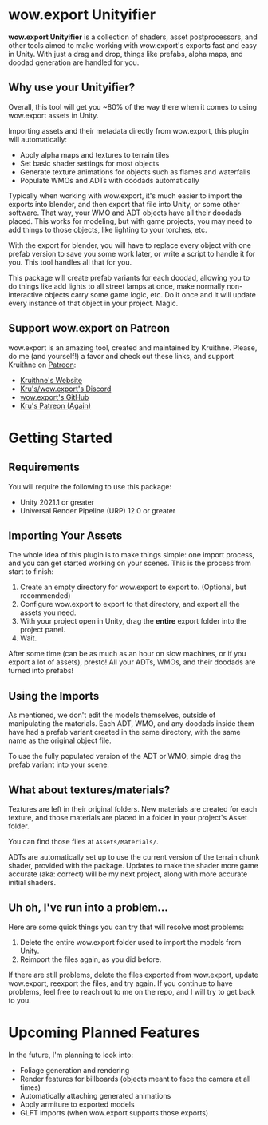 # wow.export Unityifier

**wow.export Unityifier** is a collection of shaders, asset postprocessors, and other tools aimed to make working with wow.export's exports fast and easy in Unity. With just a drag and drop, things like prefabs, alpha maps, and doodad generation are handled for you.


## Why use your Unityifier?

Overall, this tool will get you \~80% of the way there when it comes to using wow.export assets in Unity.

Importing assets and their metadata directly from wow.export, this plugin will automatically:
 - Apply alpha maps and textures to terrain tiles
 - Set basic shader settings for most objects
 - Generate texture animations for objects such as flames and waterfalls
 - Populate WMOs and ADTs with doodads automatically

Typically when working with wow.export, it's much easier to import the exports into blender, and then export that file into Unity, or some other software. That way, your WMO and ADT objects have all their doodads placed. This works for modeling, but with game projects, you may need to add things to those objects, like lighting to your torches, etc.

With the export for blender, you will have to replace every object with one prefab version to save you some work later, or write a script to handle it for you. This tool handles all that for you.

This package will create prefab variants for each doodad, allowing you to do things like add lights to all street lamps at once, make normally non-interactive objects carry some game logic, etc. Do it once and it will update every instance of that object in your project. Magic.

## Support wow.export on Patreon
wow.export is an amazing tool, created and maintained by Kruithne. Please, do me (and yourself!) a favor and check out these links, and support Kruithne on [Patreon](https://www.patreon.com/kruithne):

 - [Kruithne's Website](https://www.kruithne.net/home/)
 - [Kru's/wow.export's Discord](https://discord.gg/KtcBSxhgna)
 - [wow.export's GitHub](https://github.com/Kruithne/wow.export)
 - [Kru's Patreon (Again)](https://www.patreon.com/kruithne)

# Getting Started

## Requirements

You will require the following to use this package:

 - Unity 2021.1 or greater
 - Universal Render Pipeline (URP) 12.0 or greater

## Importing Your Assets

The whole idea of this plugin is to make things simple: one import process, and you can get started working on your scenes. This is the process from start to finish:

 1. Create an empty directory for wow.export to export to. (Optional, but recommended)
 2. Configure wow.export to export to that directory, and export all the assets you need.
 3. With your project open in Unity, drag the **entire** export folder into the project panel.
 4. Wait.

After some time (can be as much as an hour on slow machines, or if you export a lot of assets), presto! All your ADTs, WMOs, and their doodads are turned into prefabs!

## Using the Imports

As mentioned, we don't edit the models themselves, outside of manipulating the materials. Each ADT, WMO, and any doodads inside them have had a prefab variant created in the same directory, with the same name as the original object file.

To use the fully populated version of the ADT or WMO, simple drag the prefab variant into your scene.

## What about textures/materials?

Textures are left in their original folders. New materials are created for each texture, and those materials are placed in a folder in your project's Asset folder.

You can find those files at `Assets/Materials/`.

ADTs are automatically set up to use the current version of the terrain chunk shader, provided with the package. Updates to make the shader more game accurate (aka: correct) will be my next project, along with more accurate initial shaders.

## Uh oh, I've run into a problem...
Here are some quick things you can try that will resolve most problems:

 1. Delete the entire wow.export folder used to import the models from Unity.
 2. Reimport the files again, as you did before.

If there are still problems, delete the files exported from wow.export, update wow.export, reexport the files, and try again. If you continue to have problems, feel free to reach out to me on the repo, and I will try to get back to you.

# Upcoming Planned Features
In the future, I'm planning to look into:

 - Foliage generation and rendering
 - Render features for billboards (objects meant to face the camera at all times)
 - Automatically attaching generated animations
 - Apply armiture to exported models
 - GLFT imports (when wow.export supports those exports)
